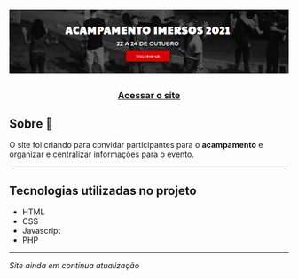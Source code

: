 <h1 align="center">
    <img  src="img/banner_acampimersos.png"/>
</h1>


<h3 align="center">
    <a href="https://acampimersos.com.br">Acessar o site</a>
</h3>

## Sobre 📝
O site foi criando para convidar participantes para o **acampamento** e organizar e centralizar informações para o evento.

---

## Tecnologias utilizadas no projeto
- HTML
- CSS
- Javascript
- PHP

---

*Site ainda em contínua atualização*



